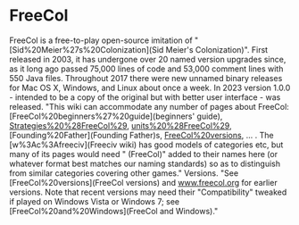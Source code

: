 # FreeCol

FreeCol is a free-to-play open-source imitation of "[Sid%20Meier%27s%20Colonization](Sid Meier's Colonization)". First released in 2003, it has undergone over 20 named version upgrades since, as it long ago passed 75,000 lines of code and 53,000 comment lines with 550 Java files. Throughout 2017 there were new unnamed binary releases for Mac OS X, Windows, and Linux about once a week. In 2023 version 1.0.0 - intended to be a copy of the original but with better user interface - was released.
"This wiki can accommodate any number of pages about FreeCol: [FreeCol%20beginners%27%20guide](beginners' guide), [Strategies%20%28FreeCol%29](strategies), [units%20%28FreeCol%29](units), [Founding%20Father](Founding Father)s, [FreeCol%20versions](versions), ... . The [w%3Ac%3Afreeciv](Freeciv wiki) has good models of categories etc, but many of its pages would need " (FreeCol)" added to their names here (or whatever format best matches our naming standards) so as to distinguish from similar categories covering other games."
Versions.
"See [FreeCol%20versions](FreeCol versions) and www.freecol.org for earlier versions. Note that recent versions may need their "Compatibility" tweaked if played on Windows Vista or Windows 7; see [FreeCol%20and%20Windows](FreeCol and Windows)."